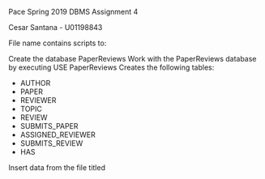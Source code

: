 Pace Spring 2019 DBMS Assignment 4

Cesar Santana - U01198843

File name  contains scripts to:

Create the database PaperReviews
Work with the PaperReviews database by executing USE PaperReviews
Creates the following tables:

- AUTHOR
- PAPER
- REVIEWER
- TOPIC
- REVIEW
- SUBMITS_PAPER
- ASSIGNED_REVIEWER
- SUBMITS_REVIEW
- HAS

Insert data from the file titled 
